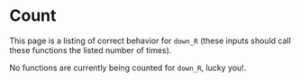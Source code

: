 
# Count

This page is a listing of correct behavior for `down_R` (these inputs should call these functions the listed number of times).


No functions are currently being counted for `down_R`, lucky you!.


